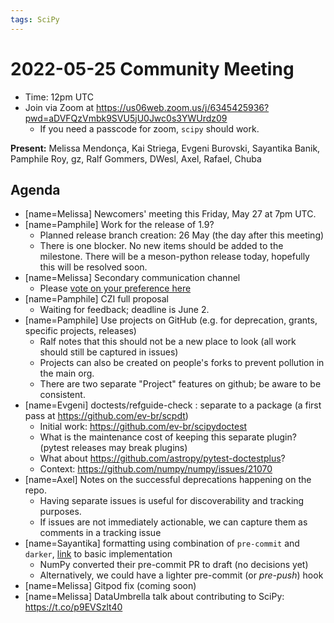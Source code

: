 ```yaml
---
tags: SciPy
---
```


# 2022-05-25 Community Meeting

- Time: 12pm UTC
- Join via Zoom at https://us06web.zoom.us/j/6345425936?pwd=aDVFQzVmbk9SVU5jU0Jwc0s3YWUrdz09
    - If you need a passcode for zoom, `scipy` should work.

**Present:** Melissa Mendonça, Kai Striega, Evgeni Burovski, Sayantika Banik, Pamphile Roy, gz, Ralf Gommers, DWesl, Axel, Rafael, Chuba

## Agenda

- [name=Melissa] Newcomers' meeting this Friday, May 27 at 7pm UTC.
- [name=Pamphile] Work for the release of 1.9?
    - Planned release branch creation: 26 May (the day after this meeting)
    - There is one blocker. No new items should be added to the milestone. There will be a meson-python release today, hopefully this will be resolved soon.
- [name=Melissa] Secondary communication channel
    - Please [vote on your preference here](https://forms.gle/ysnhASSBmSzCtGKq7)
- [name=Pamphile] CZI full proposal
    - Waiting for feedback; deadline is June 2.
- [name=Pamphile] Use projects on GitHub (e.g. for deprecation, grants, specific projects, releases)
    - Ralf notes that this should not be a new place to look (all work should still be captured in issues)
    - Projects can also be created on people's forks to prevent pollution in the main org.
    - There are two separate "Project" features on github; be aware to be consistent.
- [name=Evgeni] doctests/refguide-check : separate to a package (a first pass at https://github.com/ev-br/scpdt)
    - Initial work: https://github.com/ev-br/scipydoctest
    - What is the maintenance cost of keeping this separate plugin? (pytest releases may break plugins)
    - What about https://github.com/astropy/pytest-doctestplus?
    - Context: https://github.com/numpy/numpy/issues/21070
- [name=Axel] Notes on the successful deprecations happening on the repo. 
    - Having separate issues is useful for discoverability and tracking purposes.
    - If issues are not immediately actionable, we can capture them as comments in a tracking issue
- [name=Sayantika] formatting using combination of `pre-commit` and `darker`, [link](https://github.com/sayantikabanik/scipy/blob/testing_pre_commit_black_darker/.pre-commit-config.yaml) to basic implementation
    - NumPy converted their pre-commit PR to draft (no decisions yet)
    - Alternatively, we could have a lighter pre-commit (or *pre-push*) hook
- [name=Melissa] Gitpod fix (coming soon)
- [name=Melissa] DataUmbrella talk about contributing to SciPy: https://t.co/p9EVSzlt40
